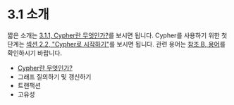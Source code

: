 # 3.1 소개

짧은 소개는 [3.1.1, Cypher란 무엇인가?](/chapter3/chapter3_1_1.md)를 보시면 됩니다. Cypher를 사용하기 위한 첫단계는 [섹션 2.2, "Cypher로 시작하기"](/chapter2/chapter2_2.md)를 보시면 됩니다. 관련 용어는 [참조 B, 용어](/appendixB.md)를 확인하시기 바랍니다.

* [Cypher란 무엇인가?](/chapter3/chapter3_1_1.md)
* 그래프 질의하기 및 갱신하기
* 트랜잭션
* 고유성



